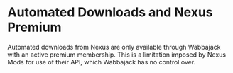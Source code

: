 # Automated Downloads and Nexus Premium

Automated downloads from Nexus are only available through Wabbajack with an active premium membership.
This is a limitation imposed by Nexus Mods for use of their API, which Wabbajack has no control over.